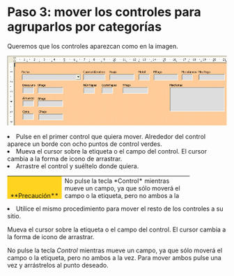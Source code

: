 
# Paso 3: mover los controles para agruparlos por categorías

Queremos que los controles aparezcan como en la imagen.

![](img/FormView.png)
<li value="1">
Pulse en el primer control que quiera mover. Alrededor del control aparece un borde con ocho puntos de control verdes.
</li>
<li>
Mueva el cursor sobre la etiqueta o el campo del control. El cursor cambia a la forma de icono de arrastrar.
</li>
<li>
Arrastre el control y suéltelo donde quiera.
<table cellpadding="6" cellspacing="0" style="width: 419px; height: 53px;"><colgroup><col width="40*" /> <col width="216*" /> </colgroup>
<tbody>
<tr>
<td width="15%" bgcolor="#ffd320">
**Precaución**

</td>
<td width="85%" valign="top">
No pulse la tecla *Control* mientras mueve un campo, ya que sólo moverá el campo o la etiqueta, pero no ambos a la vez. Para mover ambos pulse una vez y arrástrelos al punto deseado.
</td>
</tr>
</tbody>
</table>
</li>
<li>
Utilice el mismo procedimiento para mover el resto de los controles a su sitio.
</li>

Mueva el cursor sobre la etiqueta o el campo del control. El cursor cambia a la forma de icono de arrastrar.

No pulse la tecla *Control* mientras mueve un campo, ya que sólo moverá el campo o la etiqueta, pero no ambos a la vez. Para mover ambos pulse una vez y arrástrelos al punto deseado.

